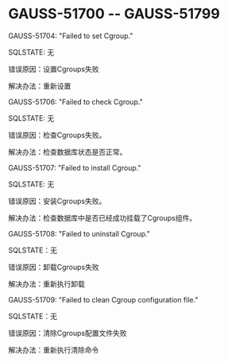 # GAUSS-51700 -- GAUSS-51799<a name="ZH-CN_TOPIC_0302073418"></a>

GAUSS-51704: "Failed to set Cgroup."

SQLSTATE: 无

错误原因：设置Cgroups失败

解决办法：重新设置

GAUSS-51706: "Failed to check Cgroup."

SQLSTATE: 无

错误原因：检查Cgroups失败。

解决办法：检查数据库状态是否正常。

GAUSS-51707: "Failed to install Cgroup."

SQLSTATE: 无

错误原因：安装Cgroups失败。

解决办法：检查数据库中是否已经成功挂载了Cgroups组件。

GAUSS-51708: "Failed to uninstall Cgroup."

SQLSTATE：无

错误原因：卸载Cgroups失败

解决办法：重新执行卸载

GAUSS-51709: "Failed to clean Cgroup configuration file."

SQLSTATE：无

错误原因：清除Cgroups配置文件失败

解决办法：重新执行清除命令

